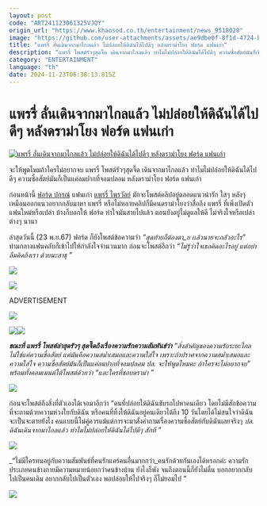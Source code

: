 ```yaml
---
layout: post
code: "ART241123061325VJQY"
origin_url: "https://www.khaosod.co.th/entertainment/news_9518020"
image: "https://github.com/user-attachments/assets/ae9dbe0f-8f1d-4724-be65-ad7e6dd6129d"
title: "แพรรี่ ลั่นเดินจากมาไกลแล้ว ไม่ปล่อยให้ดิฉันได้ไปดีๆ หลังดราม่าโยง ฟอร์ด แฟนเก่า"
description: "แพรรี่ โพสต์รัวๆสุดจี๊ด เดินจากมาไกลแล้ว ทำไมไม่ปล่อยให้ดิฉันได้ไปดีๆ ความซื่อสัตย์มันก็เป็นแค่ลมปากที่จอมปลอม หลังดราม่าโยง ฟอร์ด แฟนเก่า"
category: "ENTERTAINMENT"
language: "th"
date: 2024-11-23T06:38:13.815Z
---
```


# แพรรี่ ลั่นเดินจากมาไกลแล้ว ไม่ปล่อยให้ดิฉันได้ไปดีๆ หลังดราม่าโยง ฟอร์ด แฟนเก่า

[![แพรรี่ ลั่นเดินจากมาไกลแล้ว ไม่ปล่อยให้ดิฉันได้ไปดีๆ หลังดราม่าโยง ฟอร์ด แฟนเก่า](https://www.khaosod.co.th/wpapp/uploads/2024/11/fordpaery2311679998.jpg "แพรรี่ ลั่นเดินจากมาไกลแล้ว ไม่ปล่อยให้ดิฉันได้ไปดีๆ หลังดราม่าโยง ฟอร์ด แฟนเก่า")](https://www.khaosod.co.th/wpapp/uploads/2024/11/fordpaery2311679998.jpg)

จะให้พูดไหมถ้าใครไม่อยากจบ แพรรี่ โพสต์รัวๆสุดจี๊ด เดินจากมาไกลแล้ว ทำไมไม่ปล่อยให้ดิฉันได้ไปดีๆ ความซื่อสัตย์มันก็เป็นแค่ลมปากที่จอมปลอม หลังดราม่าโยง ฟอร์ด แฟนเก่า

ก่อนหน้านี้ [ฟอร์ด ปกรณ์](https://www.facebook.com/profile.php?id=100087333523569) แฟนเก่า [แพรรี่ ไพรวัลย์](https://www.facebook.com/paivan01/) มักจะโพสต์คลิปอยู่ตลอดแนวน่ารัก ใสๆ หลังๆ เหมือนออกแนวอยากกลับมาหา แพรรี่ หรือไม่หลายคลิปก็มีคนดราม่าโยงว่าสื่อถึง แพรรี่ ที่เพิ่งเปิดตัวแฟนใหม่หรือเปล่า บ้างก็บอกให้ ฟอร์ด ทำใจมันสายไปแล้ว ตอนยังอยู่ไม่ดูแลให้ดี ไม่จริงใจหรือเปล่า ต่างๆ นานา

ล่าสุดวันนี้ (23 พ.ย.67) ฟอร์ด ก็ยังโพสต์ข้อความว่า _“สุดท้ายก็ต้องตา\_ย เเล้วนายจะกลัวอะไร”_ ท่ามกลางแฟนคลับก็เข้าไปให้กำลังใจจำนวนมาก ก่อนจะโพสต์อีกว่า _“ไม่รู้ว่าใจเธอคิดอะไรอยู่ แต่อย่าลืมคิดถึงเรา ด้วยนะสาธุ ”_

[![](https://www.khaosod.co.th/wpapp/uploads/2024/11/fordpaery2311671.jpg)](https://www.khaosod.co.th/wpapp/uploads/2024/11/fordpaery2311671.jpg)

[![](https://www.khaosod.co.th/wpapp/uploads/2024/11/fordpaery23116711.jpg)](https://www.khaosod.co.th/wpapp/uploads/2024/11/fordpaery23116711.jpg)

ADVERTISEMENT

[![](https://www.khaosod.co.th/wpapp/uploads/2024/11/fordpaery2311676.jpg)](https://www.khaosod.co.th/wpapp/uploads/2024/11/fordpaery2311676.jpg)

[![](https://www.khaosod.co.th/wpapp/uploads/2024/11/fordpaery2311677.jpg)](https://www.khaosod.co.th/wpapp/uploads/2024/11/fordpaery2311677.jpg)[![](https://www.khaosod.co.th/wpapp/uploads/2024/11/fordpaery2311678.jpg)](https://www.khaosod.co.th/wpapp/uploads/2024/11/fordpaery2311678.jpg)

_**ขณะที่ แพรรี่ โพสต์ล่าสุดรัวๆ สุดจี๊ดถึงเรื่องความรักความสัมพันธ์ว่า** “สิ่งสำคัญของความรักระยะไกล ไม่ใช่แค่ความซื่อสัตย์ แต่มันคือความสม่ำเสมอและความใส่ใจ เพราะถ้าปราศจากความสม่ำเสมอและความใส่ใจ ความซื่อสัตย์มันก็เป็นแค่ลมปากที่จอมปลอม ปล. จะให้พูดไหมคะ ถ้าใครจะไม่อยากจบ” พร้อมทั้งคอมเมนต์ใต้โพสต์ด้วยว่า “และใครที่ชอบดราม่า ”_

[![](https://www.khaosod.co.th/wpapp/uploads/2024/11/fordpaery23116712.jpg)](https://www.khaosod.co.th/wpapp/uploads/2024/11/fordpaery23116712.jpg)

ก่อนจะโพสต์ถึงสิ่งที่ตัวเองได้เจอมาอีกว่า “คนที่ปล่อยให้ดิฉันขับรถไปหาคนเดียว โดยไม่มีสักข้อความที่จะถามด้วยความห่วงใยกับดิฉัน หรือคนที่ทิ้งให้ดิฉันอยู่คนเดียวได้ถึง 10 วันโดยได้ไม่สนใจว่าดิฉันจะเป็นจะตายยังไง คนแบบนี้ไม่คู่ควรแม้แต่การจะมาตั้งคำถามเรื่องความซื่อสัตย์กับดิฉันเลยจริงๆ _ปล. ดิฉันเดินจากมาไกลแล้ว ทำไมไม่ปล่อยให้ดิฉันได้ไปดีๆ สักที ”_

[![](https://www.khaosod.co.th/wpapp/uploads/2024/11/fordpaery2311675.jpg)](https://www.khaosod.co.th/wpapp/uploads/2024/11/fordpaery2311675.jpg)

_“ไม่มีใครทนอยู่กับความสัมพันธ์ที่คนรักแคร์คนอื่นมากกว่า_คนรักด้วยกันเองได้หรอกค่ะ ความรักประเภทคนข้างกายมีความหมายน้อยกว่าคนข้างบ้าน ยังไงก็พัง จนถึงตอนนี้ก็ยังไม่ตื่น บอกอยากกลับไปเป็นคนเดิม อยากกลับไปเป็นตัวเอง พอปล่อยให้ไปจริงๆ ก็ไม่ยอมไป ”

[![](https://www.khaosod.co.th/wpapp/uploads/2024/11/fordpaery23116710.jpg)](https://www.khaosod.co.th/wpapp/uploads/2024/11/fordpaery23116710.jpg)



